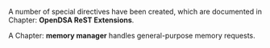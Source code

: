 A number of special directives have been created, which are documented in Chapter: **OpenDSA ReST Extensions**.

A Chapter: **memory manager**
handles general-purpose memory requests.
